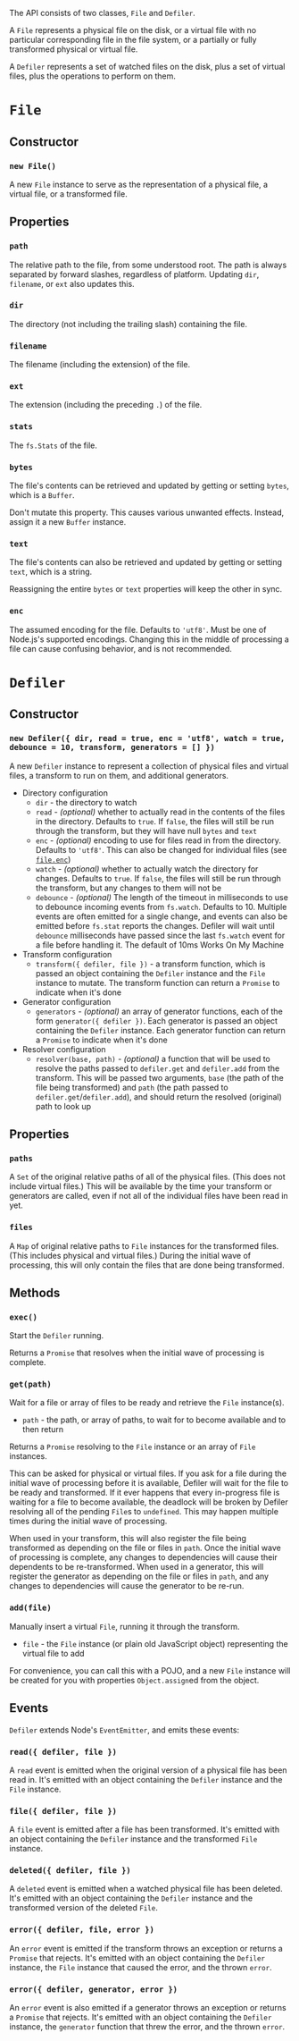 The API consists of two classes, `File` and `Defiler`.

A `File` represents a physical file on the disk, or a virtual file with no particular corresponding file in the file system, or a partially or fully transformed physical or virtual file.

A `Defiler` represents a set of watched files on the disk, plus a set of virtual files, plus the operations to perform on them.

# `File`

## Constructor

### `new File()`

A new `File` instance to serve as the representation of a physical file, a virtual file, or a transformed file.

## Properties

### `path`

The relative path to the file, from some understood root. The path is always separated by forward slashes, regardless of platform. Updating `dir`, `filename`, or `ext` also updates this.

### `dir`

The directory (not including the trailing slash) containing the file.

### `filename`

The filename (including the extension) of the file.

### `ext`

The extension (including the preceding `.`) of the file.

### `stats`

The `fs.Stats` of the file.

### `bytes`

The file's contents can be retrieved and updated by getting or setting `bytes`, which is a `Buffer`.

Don't mutate this property. This causes various unwanted effects. Instead, assign it a new `Buffer` instance.

### `text`

The file's contents can also be retrieved and updated by getting or setting `text`, which is a string.

Reassigning the entire `bytes` or `text` properties will keep the other in sync.

### `enc`

The assumed encoding for the file. Defaults to `'utf8'`. Must be one of Node.js's supported encodings. Changing this in the middle of processing a file can cause confusing behavior, and is not recommended.

# `Defiler`

## Constructor

### `new Defiler({ dir, read = true, enc = 'utf8', watch = true, debounce = 10, transform, generators = [] })`

A new `Defiler` instance to represent a collection of physical files and virtual files, a transform to run on them, and additional generators.

- Directory configuration
	- `dir` - the directory to watch
	- `read` - _(optional)_ whether to actually read in the contents of the files in the directory. Defaults to `true`. If `false`, the files will still be run through the transform, but they will have null `bytes` and `text`
	- `enc` - _(optional)_ encoding to use for files read in from the directory. Defaults to `'utf8'`. This can also be changed for individual files (see [`file.enc`](#enc))
	- `watch` - _(optional)_ whether to actually watch the directory for changes. Defaults to `true`. If `false`, the files will still be run through the transform, but any changes to them will not be
	- `debounce` - _(optional)_ The length of the timeout in milliseconds to use to debounce incoming events from `fs.watch`. Defaults to 10. Multiple events are often emitted for a single change, and events can also be emitted before `fs.stat` reports the changes. Defiler will wait until `debounce` milliseconds have passed since the last `fs.watch` event for a file before handling it. The default of 10ms Works On My Machine
- Transform configuration
	- `transform({ defiler, file })` - a transform function, which is passed an object containing the `Defiler` instance and the `File` instance to mutate. The transform function can return a `Promise` to indicate when it's done
- Generator configuration
	- `generators` - _(optional)_ an array of generator functions, each of the form `generator({ defiler })`. Each generator is passed an object containing the `Defiler` instance. Each generator function can return a `Promise` to indicate when it's done
- Resolver configuration
	- `resolver(base, path)` - _(optional)_ a function that will be used to resolve the paths passed to `defiler.get` and `defiler.add` from the transform. This will be passed two arguments, `base` (the path of the file being transformed) and `path` (the path passed to `defiler.get`/`defiler.add`), and should return the resolved (original) path to look up

## Properties

### `paths`

A `Set` of the original relative paths of all of the physical files. (This does not include virtual files.) This will be available by the time your transform or generators are called, even if not all of the individual files have been read in yet.

### `files`

A `Map` of original relative paths to `File` instances for the transformed files. (This includes physical and virtual files.) During the initial wave of processing, this will only contain the files that are done being transformed.

## Methods

### `exec()`

Start the `Defiler` running.

Returns a `Promise` that resolves when the initial wave of processing is complete.

### `get(path)`

Wait for a file or array of files to be ready and retrieve the `File` instance(s).

- `path` - the path, or array of paths, to wait for to become available and to then return

Returns a `Promise` resolving to the `File` instance or an array of `File` instances.

This can be asked for physical or virtual files. If you ask for a file during the initial wave of processing before it is available, Defiler will wait for the file to be ready and transformed. If it ever happens that every in-progress file is waiting for a file to become available, the deadlock will be broken by Defiler resolving all of the pending `File`s to `undefined`. This may happen multiple times during the initial wave of processing.

When used in your transform, this will also register the file being transformed as depending on the file or files in `path`. Once the initial wave of processing is complete, any changes to dependencies will cause their dependents to be re-transformed. When used in a generator, this will register the generator as depending on the file or files in `path`, and any changes to dependencies will cause the generator to be re-run.

### `add(file)`

Manually insert a virtual `File`, running it through the transform.

- `file` - the `File` instance (or plain old JavaScript object) representing the virtual file to add

For convenience, you can call this with a POJO, and a new `File` instance will be created for you with properties `Object.assign`ed from the object.

## Events

`Defiler` extends Node's `EventEmitter`, and emits these events:

### `read({ defiler, file })`

A `read` event is emitted when the original version of a physical file has been read in. It's emitted with an object containing the `Defiler` instance and the `File` instance.

### `file({ defiler, file })`

A `file` event is emitted after a file has been transformed. It's emitted with an object containing the `Defiler` instance and the transformed `File` instance.

### `deleted({ defiler, file })`

A `deleted` event is emitted when a watched physical file has been deleted. It's emitted with an object containing the `Defiler` instance and the transformed version of the deleted `File`.

### `error({ defiler, file, error })`

An `error` event is emitted if the transform throws an exception or returns a `Promise` that rejects. It's emitted with an object containing the `Defiler` instance, the `File` instance that caused the error, and the thrown `error`.

### `error({ defiler, generator, error })`

An `error` event is also emitted if a generator throws an exception or returns a `Promise` that rejects. It's emitted with an object containing the `Defiler` instance, the `generator` function that threw the error, and the thrown `error`.
